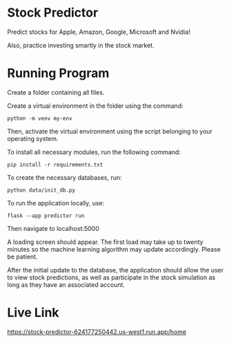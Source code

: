 # Stock Predictor

Predict stocks for Apple, Amazon, Google, Microsoft and Nvidia!

Also, practice investing smartly in the stock market.

# Running Program

Create a folder containing all files.

Create a virtual environment in the folder using the command:
```
python -m venv my-env
```
Then, activate the virtual environment using the script belonging to your operating system.

To install all necessary modules, run the following command:
```
pip install -r requirements.txt
```

To create the necessary databases, run:
```
python data/init_db.py
```

To run the application locally, use:
```
flask --app predictor run
```

Then navigate to localhost:5000

A loading screen should appear. The first load may take up to twenty minutes so the machine learning algorithm may update accordingly. Please be patient.

After the initial update to the database, the application should allow the user to view stock predictions, as well as participate in the stock simulation as long as they have an associated account.

# Live Link
https://stock-predictor-624177250442.us-west1.run.app/home